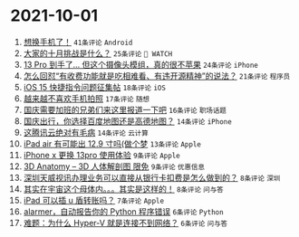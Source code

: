 # 2021-10-01

1. [想换手机了！](https://www.v2ex.com/t/805515) `41条评论` `Android`
1. [大家的十月挑战是什么？](https://www.v2ex.com/t/805524) `25条评论` ` WATCH`
1. [13 Pro 到手了... 但这个摄像头模组，真的很不苹果](https://www.v2ex.com/t/805539) `24条评论` `iPhone`
1. [怎么回怼“有收费功能就是吃相难看、有违开源精神”的说法？](https://www.v2ex.com/t/805544) `21条评论` `程序员`
1. [iOS 15 快捷指令问题征集帖](https://www.v2ex.com/t/805526) `18条评论` `iOS`
1. [越来越不喜欢手机拍照](https://www.v2ex.com/t/805531) `17条评论` `随想`
1. [国庆需要加班的兄弟们来这里报道一下吧](https://www.v2ex.com/t/805529) `16条评论` `职场话题`
1. [国庆出行，你选择百度地图还是高德地图？](https://www.v2ex.com/t/805516) `14条评论` `iPhone`
1. [这腾讯云绝对有毛病](https://www.v2ex.com/t/805514) `14条评论` `云计算`
1. [iPad air 有可能出 12.9 寸吗(做个梦](https://www.v2ex.com/t/805547) `13条评论` `Apple`
1. [iPhone x 更换 13pro 使用体验](https://www.v2ex.com/t/805550) `9条评论` `Apple`
1. [3D Anatomy – 3D 人体解剖图 限免](https://www.v2ex.com/t/805520) `9条评论` `优惠信息`
1. [深圳天威视讯办理业务可以直接从银行卡扣费是怎么做到的？](https://www.v2ex.com/t/805525) `8条评论` `深圳`
1. [其实在宇宙这个母体内。。。其实是这样的！](https://www.v2ex.com/t/805522) `8条评论` `问与答`
1. [iPad 可以插 u 盾转账吗？](https://www.v2ex.com/t/805556) `7条评论` `Apple`
1. [alarmer，自动报告你的 Python 程序错误](https://www.v2ex.com/t/805528) `6条评论` `Python`
1. [难题：为什么 Hyper-V 就是连接不到网络？](https://www.v2ex.com/t/805527) `6条评论` `问与答`
